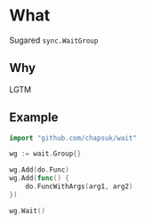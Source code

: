 # What

Sugared `sync.WaitGroup`

## Why

LGTM

## Example

```go
import "github.com/chapsuk/wait"

wg := wait.Group{}

wg.Add(do.Func)
wg.Add(func() {
    do.FuncWithArgs(arg1, arg2)
})

wg.Wait()
```
